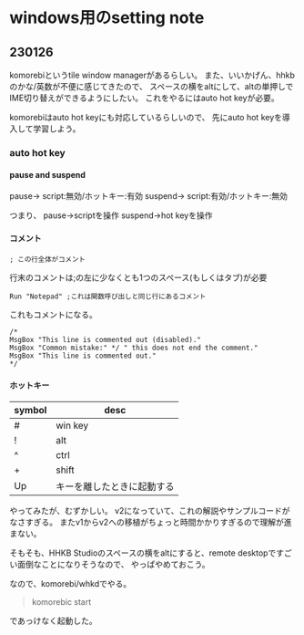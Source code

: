# windows用のsetting note


## 230126

komorebiというtile window managerがあるらしい。
また、いいかげん、hhkbのかな/英数が不便に感じてきたので、
スペースの横をaltにして、altの単押しでIME切り替えができるようにしたい。
これをやるにはauto hot keyが必要。

komorebiはauto hot keyにも対応しているらしいので、
先にauto hot keyを導入して学習しよう。

### auto hot key

#### pause and suspend

pause-> script:無効/ホットキー:有効
suspend-> script:有効/ホットキー:無効

つまり、
pause->scriptを操作
suspend->hot keyを操作

#### コメント

```ahk
; この行全体がコメント
```

行末のコメントは;の左に少なくとも1つのスペース(もしくはタブ)が必要

```ahk
Run "Notepad" ;これは関数呼び出しと同じ行にあるコメント
```

これもコメントになる。

```ahk
/*
MsgBox "This line is commented out (disabled)."
MsgBox "Common mistake:" */ " this does not end the comment."
MsgBox "This line is commented out."
*/
```


#### ホットキー


| symbol | desc                       |
| ------ | -------------------------- |
| #      | win key                    |
| !      | alt                        |
| ^      | ctrl                       |
| +      | shift                      |
| Up     | キーを離したときに起動する |

やってみたが、むずかしい。
v2になっていて、これの解説やサンプルコードがなさすぎる。
またv1からv2への移植がちょっと時間かかりすぎるので理解が進まない。

そもそも、HHKB Studioのスペースの横をaltにすると、remote desktopですごい面倒なことになりそうなので、
やっぱやめておこう。

なので、komorebi/whkdでやる。

> komorebic start

であっけなく起動した。











